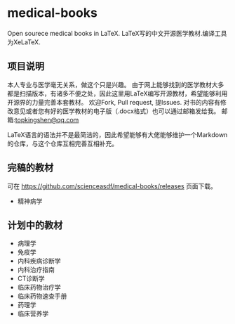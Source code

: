 # medical-books
Open sourece medical books in LaTeX. LaTeX写的中文开源医学教材.编译工具为XeLaTeX.

## 项目说明
本人专业与医学毫无关系，做这个只是兴趣。
由于网上能够找到的医学教材大多都是扫描版本，有诸多不便之处，因此这里用LaTeX编写开源教材，希望能够利用开源界的力量完善本套教材。
欢迎Fork, Pull request, 提Issues. 对书的内容有修改意见或者您有好的医学教材的电子版（.docx格式）也可以通过邮箱发给我。
邮箱:topkingshen@qq.com 
  
LaTeX语言的语法并不是最简洁的，因此希望能够有大佬能够维护一个Markdown的仓库，与这个仓库互相完善互相补充。

## 完稿的教材
可在 https://github.com/scienceasdf/medical-books/releases 
页面下载。
* 精神病学

## 计划中的教材

* 病理学
* 免疫学
* 内科疾病诊断学
* 内科治疗指南
* CT诊断学
* 临床药物治疗学
* 临床药物速查手册
* 药理学
* 临床营养学

